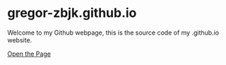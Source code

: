 # gregor-zbjk.github.io

Welcome to my Github webpage, this is the source code of my .github.io website.

[Open the Page](https://gregor-zbjk.github.io/)
